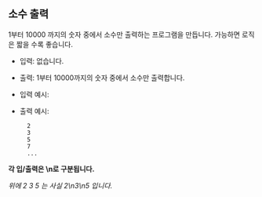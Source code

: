 ## 소수 출력

1부터 10000 까지의 숫자 중에서 소수만 출력하는 프로그램을 만듭니다. 가능하면 로직은 짧을 수록 좋습니다.

- 입력: 없습니다.

- 출력: 1부터 10000까지의 숫자 중에서 소수만 출력합니다.

- 입력 예시: 

- 출력 예시:
	```
	  2
	  3
	  5
	  7
	  ...
	```
	
**각 입/출력은 \n로 구분됩니다.**

*위에 2 3 5 는 사실 2\n3\n5 입니다.*